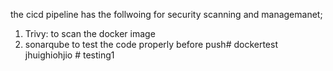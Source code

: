 the cicd pipeline has the follwoing for security scanning and managemanet;

1. Trivy: to scan the docker image
2. sonarqube to test the code properly before push#   d o c k e r t e s t 
 jhuighiohjio
 #   t e s t i n g 1  
 